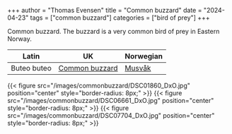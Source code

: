 +++
author = "Thomas Evensen"
title = "Common buzzard"
date = "2024-04-23"
tags = ["common buzzard"]
categories = ["bird of prey"]
+++

Common buzzard. The buzzard is a very common bird of prey in Eastern Norway.

| Latin      | UK | Norwegian |
| --------- |  --------- |    --------- |
| Buteo buteo |  [Common buzzard](https://en.wikipedia.org/wiki/Common_buzzard) |  [Musvåk](https://no.wikipedia.org/wiki/Musv%C3%A5k) |

{{< figure src="/images/commonbuzzard/DSC01860_DxO.jpg" position="center" style="border-radius: 8px;" >}}
{{< figure src="/images/commonbuzzard/DSC06661_DxO.jpg" position="center" style="border-radius: 8px;" >}}
{{< figure src="/images/commonbuzzard/DSC07704_DxO.jpg" position="center" style="border-radius: 8px;" >}}
